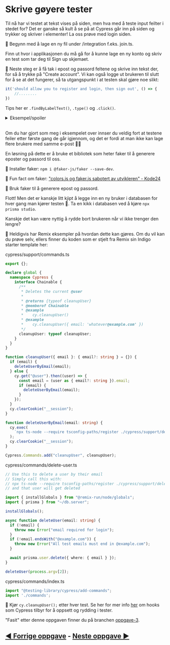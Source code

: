 # Skrive gøyere tester

Til nå har vi testet at tekst vises på siden, men hva med å teste input feilter i stedet for? Det er ganske så kult å se på at Cypress går inn på siden og trykker og skriver i elementer! La oss prøve med login siden. 

📖 Begynn med å lage en ny fil under /integration f.eks. join.ts. 

Finn ut hvor i applikasjonen du må gå for å kunne lage en ny konto og skriv en test som tar deg til Sign up skjemaet. 

📖 Neste steg er å få tak i epost og passord feltene og skrive inn tekst der, for så å trykke på "Create account". Vi kan også logge ut brukeren til slutt for å se at det fungerer, så ta utgangspunkt i at testen skal gjøre noe slikt: 

```ts
it('should allow you to register and login, then sign out', () => {
    //........
})
```

Tips her er `.findByLabelText()`, `.type()` og `.click()`. 

<details>
    <summary>
    Eksempel/spoiler
    </summary>
    <pre>
    it('should allow you to register and login, then sign out', () => {
        const loginForm = {
            email: 'me@example.com',
            password: '123mememepassword!!!'
        }
        cy.findByRole('link', { name: /Login/i }).click(); 
        cy.findByRole('link', { name: /Sign up/i }).click(); 
        cy.findByRole("textbox", { name: /email/i }).type(loginForm.email);
        cy.findByLabelText(/password/i).type(loginForm.password);
        cy.findByRole("button", { name: /create account/i }).click();
        cy.findByRole("button", { name: /logout/i }).click();
    })
    </pre>
</details>
</br>

Om du har gjort som meg i eksempelet over innser du veldig fort at testene feiler etter første gang de går igjennom, og det er fordi at man ikke kan lage flere brukere med samme e-post 🤦‍♂️

En løsning på dette er å bruke et bibliotek som heter faker til å generere eposter og passord til oss. 

📖 Installer faker: `npm i @faker-js/faker --save-dev`. 

🦒 Fun fact om faker: ["colors.js og faker.js sabotert av utvikleren" - Kode24](https://www.kode24.no/artikkel/colorsjs-og-fakerjs-sabotert-av-utvikleren/75102531)

📖 Bruk faker til å generere epost og passord. 

Flott! Men det er kanskje litt kjipt å legge inn en ny bruker i databasen for hver gang man kjører testen 🙈. Ta en kikk i databasen ved å kjøre `npx prisma studio`.

Kanskje det kan være nyttig å rydde bort brukeren når vi ikke trenger den lengre?

📖 Heldigvis har Remix eksempler på hvordan dette kan gjøres. Om du vil kan du prøve selv, ellers finner du koden som er stjelt fra Remix sin Indigo starter template her:

cypress/support/commands.ts

```ts
export {};

declare global {
  namespace Cypress {
    interface Chainable {
      /**
       * Deletes the current @user
       *
       * @returns {typeof cleanupUser}
       * @memberof Chainable
       * @example
       *    cy.cleanupUser()
       * @example
       *    cy.cleanupUser({ email: 'whatever@example.com' })
       */
      cleanupUser: typeof cleanupUser;
    }
  }
}

function cleanupUser({ email }: { email?: string } = {}) {
  if (email) {
    deleteUserByEmail(email);
  } else {
    cy.get("@user").then((user) => {
      const email = (user as { email?: string }).email;
      if (email) {
        deleteUserByEmail(email);
      }
    });
  }
  cy.clearCookie("__session");
}

function deleteUserByEmail(email: string) {
  cy.exec(
    `npx ts-node --require tsconfig-paths/register ./cypress/support/delete-user.ts "${email}"`
  );
  cy.clearCookie("__session");
}

Cypress.Commands.add("cleanupUser", cleanupUser);
```

cypress/commands/delete-user.ts
```ts
// Use this to delete a user by their email
// Simply call this with:
// npx ts-node --require tsconfig-paths/register ./cypress/support/delete-user.ts username@example.com
// and that user will get deleted

import { installGlobals } from "@remix-run/node/globals";
import { prisma } from "~/db.server";

installGlobals();

async function deleteUser(email: string) {
  if (!email) {
    throw new Error("email required for login");
  }
  if (!email.endsWith("@example.com")) {
    throw new Error("All test emails must end in @example.com");
  }

  await prisma.user.delete({ where: { email } });
}

deleteUser(process.argv[2]);
```

cypress/commands/index.ts
```ts
import "@testing-library/cypress/add-commands";
import './commands';
```

📖 Kjør `cy.cleanupUser();` etter hver test. Se her for mer info [her](https://docs.cypress.io/guides/core-concepts/writing-and-organizing-tests#Hooks) om hooks som Cypress tilbyr for å oppsett og rydding i tester. 

"Fasit" etter denne oppgaven finner du på branchen [oppgave-3](https://github.com/GryNagel/cypress-workshop/tree/oppgave-3). 

## [◀️ Forrige oppgave](oppgave2.md) - [Neste oppgave ▶️](oppgave4.md)